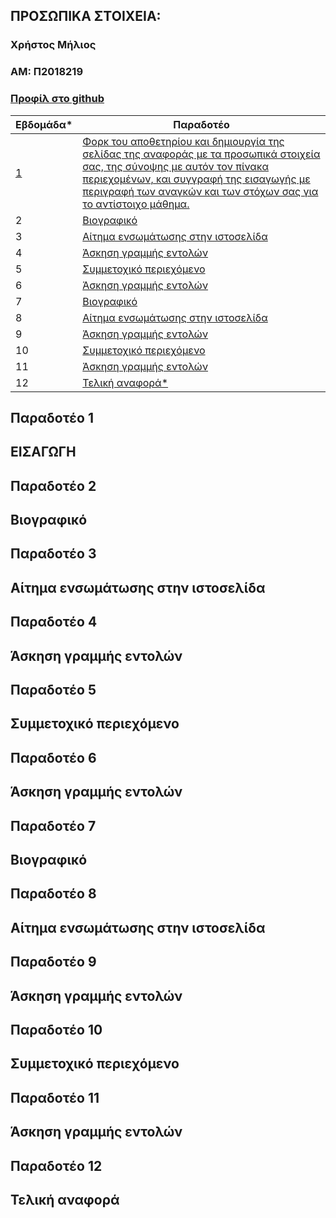 ## ΠΡΟΣΩΠΙΚΑ ΣΤΟΙΧΕΙΑ:
### Χρήστος Μήλιος
### ΑΜ: Π2018219

### [Προφίλ στο github](https://github.com/p18mili1 'Προφίλ στο github')

| Εβδομάδα* | Παραδοτέο |
| --- | --- |
| <a href="#P">1</a> | <a href="#P">Φορκ του αποθετηρίου και δημιουργία της σελίδας της αναφοράς με τα προσωπικά στοιχεία σας, της σύνοψης με αυτόν τον πίνακα περιεχομένων, και συγγραφή της εισαγωγής με περιγραφή των αναγκών και των στόχων σας για το αντίστοιχο μάθημα.</a> |
| 2 | <a href="#Παραδοτέο 2">Βιογραφικό</a> |
| 3 | <a href="#Παραδοτέο 3">Αίτημα ενσωμάτωσης στην ιστοσελίδα</a> |
| 4 | <a href="#Παραδοτέο 4">Άσκηση γραμμής εντολών</a> |
| 5 | <a href="#Παραδοτέο 5">Συμμετοχικό περιεχόμενο</a> |
| 6 | <a href="#Παραδοτέο 6">Άσκηση γραμμής εντολών</a> |
| 7 | <a href="#Παραδοτέο 7">Βιογραφικό</a> |
| 8 | <a href="#Παραδοτέο 8">Αίτημα ενσωμάτωσης στην ιστοσελίδα </a> |
| 9 | <a href="#Παραδοτέο 9">Άσκηση γραμμής εντολών</a> |
| 10 | <a href="#Παραδοτέο 10">Συμμετοχικό περιεχόμενο</a> |
| 11 | <a href="#Παραδοτέο 11">Άσκηση γραμμής εντολών</a> |
| 12 | <a href="#Παραδοτέο 12">Τελική αναφορά*</a> |

## <a name="P">Παραδοτέο 1</a>
## ΕΙΣΑΓΩΓΗ
###
## Παραδοτέο 2
## Βιογραφικό
###
## Παραδοτέο 3
## Αίτημα ενσωμάτωσης στην ιστοσελίδα
###
## Παραδοτέο 4
## Άσκηση γραμμής εντολών
###
## Παραδοτέο 5
## Συμμετοχικό περιεχόμενο
###
## Παραδοτέο 6
## Άσκηση γραμμής εντολών
###
## Παραδοτέο 7
## Βιογραφικό
###
## Παραδοτέο 8
## Αίτημα ενσωμάτωσης στην ιστοσελίδα
###
## Παραδοτέο 9
## Άσκηση γραμμής εντολών
###
## Παραδοτέο 10
## Συμμετοχικό περιεχόμενο
###
## Παραδοτέο 11
## Άσκηση γραμμής εντολών
###
## Παραδοτέο 12
## Τελική αναφορά
###


